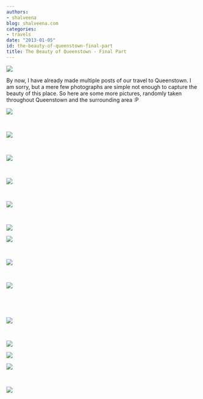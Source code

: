 ```yaml
---
authors:
- shalveena
blog: shalveena.com
categories:
- travels
date: "2013-01-05"
id: the-beauty-of-queenstown-final-part
title: The Beauty of Queenstown - Final Part
---
```


[![](https://shalveena.files.wordpress.com/2013/01/b9de5-p1010863.jpg?w=300)](https://shalveena.files.wordpress.com/2013/01/b9de5-p1010863.jpg)

By now, I have already made multiple posts of our travel to Queenstown. I am sorry, but a mere few photographs are simple not enough to capture the beauty of this place. So here are some more pictures, randomly taken throughout Queenstown and the surrounding area :P

[![](https://shalveena.files.wordpress.com/2013/01/8cd6e-dscn1257.jpg?w=300)](https://shalveena.files.wordpress.com/2013/01/8cd6e-dscn1257.jpg)

 

[![](https://shalveena.files.wordpress.com/2013/01/de88c-img_1399.jpg?w=300)](https://shalveena.files.wordpress.com/2013/01/de88c-img_1399.jpg)

 

[![](https://shalveena.files.wordpress.com/2013/01/3e095-img_1395.jpg?w=300)](https://shalveena.files.wordpress.com/2013/01/3e095-img_1395.jpg)

 

[![](https://shalveena.files.wordpress.com/2013/01/8e16a-p1020041.jpg?w=300)](https://shalveena.files.wordpress.com/2013/01/8e16a-p1020041.jpg)

 

[![](https://shalveena.files.wordpress.com/2013/01/e6327-p1020066.jpg?w=300)](https://shalveena.files.wordpress.com/2013/01/e6327-p1020066.jpg)

 

[![](https://shalveena.files.wordpress.com/2013/01/fc472-p1020079.jpg?w=300)](https://shalveena.files.wordpress.com/2013/01/fc472-p1020079.jpg)

[![](https://shalveena.files.wordpress.com/2013/01/1bb8b-p1020040.jpg?w=300)](https://shalveena.files.wordpress.com/2013/01/1bb8b-p1020040.jpg)

 

[![](https://shalveena.files.wordpress.com/2013/01/3a8d7-dscn1230.jpg?w=300)](https://shalveena.files.wordpress.com/2013/01/3a8d7-dscn1230.jpg)

 

[![](https://shalveena.files.wordpress.com/2013/01/332e7-p1020029.jpg?w=225)](https://shalveena.files.wordpress.com/2013/01/332e7-p1020029.jpg)

 

 

[![](https://shalveena.files.wordpress.com/2013/01/8f853-img_1444.jpg?w=300)](https://shalveena.files.wordpress.com/2013/01/8f853-img_1444.jpg)

 

[![](https://shalveena.files.wordpress.com/2013/01/1de43-img_1436.jpg?w=300)](https://shalveena.files.wordpress.com/2013/01/1de43-img_1436.jpg)

[![](https://shalveena.files.wordpress.com/2013/01/8ea6b-p1020071.jpg?w=300)](https://shalveena.files.wordpress.com/2013/01/8ea6b-p1020071.jpg)

[![](https://shalveena.files.wordpress.com/2013/01/54d33-dscn1262.jpg?w=300)](https://shalveena.files.wordpress.com/2013/01/54d33-dscn1262.jpg)

 

[![](https://shalveena.files.wordpress.com/2013/01/52c29-p1010979.jpg?w=225)](https://shalveena.files.wordpress.com/2013/01/52c29-p1010979.jpg)
